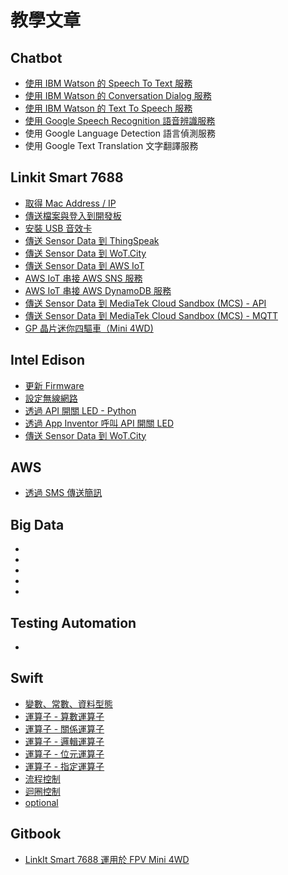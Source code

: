 # 教學文章

## Chatbot
* [使用 IBM Watson 的 Speech To Text 服務](http://oranwind.org/-linkit-smart-7688-shi-yong-ibm-watson-de-speech-to-text-fu-wu/)
* [使用 IBM Watson 的 Conversation Dialog 服務](http://oranwind.org/-ibm-bluemix-watson-jian-li-conversation-dialog/)
* [使用 IBM Watson 的 Text To Speech 服務](http://oranwind.org/-linkit-smart-7688-shi-yong-ibm-watson-de-text-to-speech-fu-wu/)
* [使用 Google Speech Recognition 語音辨識服務](http://oranwind.org/-linkit-smart-7688-shi-yong-google-speech-recognition-fu-wu/)
* 使用 Google Language Detection 語言偵測服務
* 使用 Google Text Translation 文字翻譯服務

## Linkit Smart 7688
* [取得 Mac Address / IP](http://oranwind.org/qu-de-mac-address-ip/)
* [傳送檔案與登入到開發板](http://oranwind.org/-linkit/)
* [安裝 USB 音效卡](http://oranwind.org/-linkit-smart-7688-an-zhuang-usb-yin-xiao-qia/)
* [傳送 Sensor Data 到 ThingSpeak](http://oranwind.org/-linkit-smart-7688-chuan-song-sensor-data-dao-thingspeak/)
* [傳送 Sensor Data 到 WoT.City](http://oranwind.org/-linkit-smart-7688-chuan-song-sensor-data-dao-thingspeak-2/)
* [傳送 Sensor Data 到 AWS IoT](http://oranwind.org/-linkit-smart-7688-chuan-song-sensor-data-dao-aws-iot/)
* [AWS IoT 串接 AWS SNS 服務](http://oranwind.org/-linkit-smart-7688-chuan-song-sensor-data-dao-aws-iot-2/)
* [AWS IoT 串接 AWS DynamoDB 服務](http://oranwind.org/-linkit-smart-7688-aws-iot-chuan-jie-aws-dynamodb-fu-wu/)
* [傳送 Sensor Data 到 MediaTek Cloud Sandbox (MCS) - API](http://oranwind.org/-linkit-smart-7688-chuan-song-sensor-data-dao-mediatek-cloud-sandbox-mcs/)
* [傳送 Sensor Data 到 MediaTek Cloud Sandbox (MCS) - MQTT](http://oranwind.org/-linkit-smart-7688-chuan-song-sensor-data-dao-mediatek-cloud-sandbox-mcs-mqtt/)
* [GP 晶片迷你四驅車（Mini 4WD)](http://oranwind.org/un/)

## Intel Edison 
* [更新 Firmware](http://oranwind.org/-intel-edison-geng-xin-firmware/)
* [設定無線網路](http://oranwind.org/-intel-edison-she-ding-wu-xian-wang-lu/)
* [透過 API 開關 LED - Python](http://oranwind.org/-intel-edison-tou-guo-api-kai-guan-led/)
* [透過 App Inventor 呼叫 API 開關 LED](http://oranwind.org/-intel-edison-tou-guo-api-kai-guan-led-2/)
* [傳送 Sensor Data 到 WoT.City](http://oranwind.org/-intel-edison-chuan-song-sensor-data-dao-wot-city/)

## AWS
* [透過 SMS 傳送簡訊](http://oranwind.org/-aws-tou-guo-sms-chuan-song-jian-xun/)

## Big Data
* []()
* []()
* []()
* []()
* []()

## Testing Automation
* []()

## Swift
* [變數、常數、資料型態](http://oranwind.org/-ios-bian-shu-chang-shu-zi-liao-xing-tai/)
* [運算子 - 算數運算子](http://oranwind.org/-swift-yun-suan-zi/)
* [運算子 - 關係運算子](http://oranwind.org/-swift-yun-suan-zi-suan-shu-yun-suan-zi/)
* [運算子 - 邏輯運算子](http://oranwind.org/-swift-yun-suan-zi-luo-ji-yun-suan-zi/)
* [運算子 - 位元運算子](http://oranwind.org/-swift-yun-suan-zi-suan-shu-yun-suan-zi-2/)
* [運算子 - 指定運算子](http://oranwind.org/-swift-yun-suan-zi-suan-shu-yun-suan-zi-3/)
* [流程控制](http://oranwind.org/-swift-fen-zhi/)
* [迴圈控制](http://oranwind.org/-swift-hui-quan/)
* [optional](http://oranwind.org/-swift-optional/)

## Gitbook
* [LinkIt Smart 7688 運用於 FPV Mini 4WD](https://www.gitbook.com/book/makeeio/linkit-smart-mini4wd/details)
